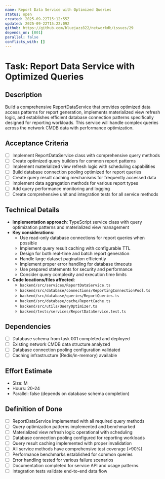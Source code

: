 ```yaml
---
name: Report Data Service with Optimized Queries
status: open
created: 2025-09-22T15:12:55Z
updated: 2025-09-22T15:22:09Z
github: https://github.com/bluejazz822/networkdb/issues/29
depends_on: [001]
parallel: false
conflicts_with: []
---
```


# Task: Report Data Service with Optimized Queries

## Description
Build a comprehensive ReportDataService that provides optimized data access patterns for report generation, implements materialized view refresh logic, and establishes efficient database connection patterns specifically designed for reporting workloads. This service will handle complex queries across the network CMDB data with performance optimization.

## Acceptance Criteria
- [ ] Implement ReportDataService class with comprehensive query methods
- [ ] Create optimized query builders for common report patterns
- [ ] Implement materialized view refresh logic with scheduling capabilities
- [ ] Build database connection pooling optimized for report queries
- [ ] Create query result caching mechanisms for frequently accessed data
- [ ] Implement data aggregation methods for various report types
- [ ] Add query performance monitoring and logging
- [ ] Create comprehensive unit and integration tests for all service methods

## Technical Details
- **Implementation approach**: TypeScript service class with query optimization patterns and materialized view management
- **Key considerations**:
  - Use read-only database connections for report queries when possible
  - Implement query result caching with configurable TTL
  - Design for both real-time and batch report generation
  - Handle large dataset pagination efficiently
  - Implement proper error handling for database timeouts
  - Use prepared statements for security and performance
  - Consider query complexity and execution time limits
- **Code locations/files affected**:
  - `backend/src/services/ReportDataService.ts`
  - `backend/src/database/connections/ReportingConnectionPool.ts`
  - `backend/src/database/queries/ReportQueries.ts`
  - `backend/src/database/cache/ReportCache.ts`
  - `backend/src/utils/QueryOptimizer.ts`
  - `backend/tests/services/ReportDataService.test.ts`

## Dependencies
- [ ] Database schema from task 001 completed and deployed
- [ ] Existing network CMDB data structure analyzed
- [ ] Database connection pooling configuration validated
- [ ] Caching infrastructure (Redis/in-memory) available

## Effort Estimate
- Size: M
- Hours: 20-24
- Parallel: false (depends on database schema completion)

## Definition of Done
- [ ] ReportDataService implemented with all required query methods
- [ ] Query optimization patterns implemented and benchmarked
- [ ] Materialized view refresh logic operational with scheduling
- [ ] Database connection pooling configured for reporting workloads
- [ ] Query result caching implemented with proper invalidation
- [ ] All service methods have comprehensive test coverage (>90%)
- [ ] Performance benchmarks established for common queries
- [ ] Error handling tested for various failure scenarios
- [ ] Documentation completed for service API and usage patterns
- [ ] Integration tests validate end-to-end data flow
